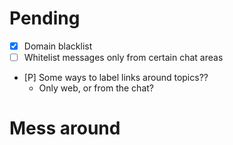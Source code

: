 # Pending

- [x] Domain blacklist
- [ ] Whitelist messages only from certain chat areas
- [P] Some ways to label links around topics??
  - Only web, or from the chat?

# Mess around
